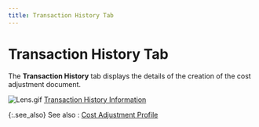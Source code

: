 ```yaml
---
title: Transaction History Tab
---
```


# Transaction History Tab


The **Transaction History** tab  displays the details of the creation of the cost adjustment document.


![Lens.gif]({{site.wm_baseurl}}/img/lens.gif) [Transaction  History Information]({{site.wm_baseurl}}/misc/transaction_history_information_inv_adj_det.html)


{:.see_also}
See also
: [Cost Adjustment  Profile]({{site.wm_baseurl}}/inv-adj/cost-adjustments/create-a-cost-adjustment/the_cost_adjustment_profile.html)
